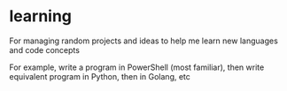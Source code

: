 # learning
For managing random projects and ideas to help me learn new languages and code concepts

For example, write a program in PowerShell (most familiar), then write equivalent program in Python, then in Golang, etc
